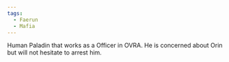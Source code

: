 ```yaml
---
tags:
  - Faerun
  - Mafia
---
```

 Human Paladin that works as a Officer in OVRA. He is concerned about Orin but will not hesitate to arrest him.